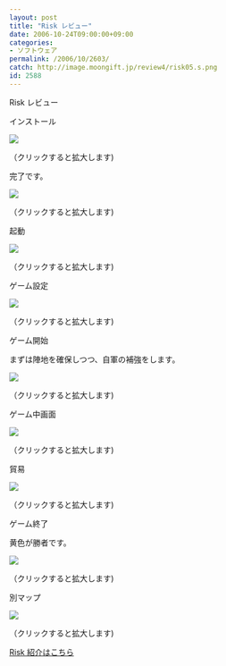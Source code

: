 ```yaml
---
layout: post
title: "Risk レビュー"
date: 2006-10-24T09:00:00+09:00
categories:
- ソフトウェア
permalink: /2006/10/2603/
catch: http://image.moongift.jp/review4/risk05.s.png
id: 2588
---
```

Risk レビュー  
<!--more-->

インストール

  

[![](http://image.moongift.jp/review4/risk01.s.png)](http://image.moongift.jp/review4/risk01.png)  
  
（クリックすると拡大します)

  

完了です。

  

[![](http://image.moongift.jp/review4/risk02.s.png)](http://image.moongift.jp/review4/risk02.png)  
  
（クリックすると拡大します)

  

起動

  

[![](http://image.moongift.jp/review4/risk03.s.png)](http://image.moongift.jp/review4/risk03.png)  
  
（クリックすると拡大します)

  

ゲーム設定

  

[![](http://image.moongift.jp/review4/risk04.s.png)](http://image.moongift.jp/review4/risk04.png)  
  
（クリックすると拡大します)

  

ゲーム開始

  

まずは陣地を確保しつつ、自軍の補強をします。

  

[![](http://image.moongift.jp/review4/risk05.s.png)](http://image.moongift.jp/review4/risk05.png)  
  
（クリックすると拡大します)

  

ゲーム中画面

  

[![](http://image.moongift.jp/review4/risk06.s.png)](http://image.moongift.jp/review4/risk06.png)  
  
（クリックすると拡大します)

  

貿易

  

[![](http://image.moongift.jp/review4/risk07.s.png)](http://image.moongift.jp/review4/risk07.png)  
  
（クリックすると拡大します)

  

ゲーム終了

  

黄色が勝者です。

  

[![](http://image.moongift.jp/review4/risk08.s.png)](http://image.moongift.jp/review4/risk08.png)  
  
（クリックすると拡大します)

  

別マップ

  

[![](http://image.moongift.jp/review4/risk09.s.png)](http://image.moongift.jp/review4/risk09.png)  
  
（クリックすると拡大します)

  

[Risk 紹介はこちら](http://oss.moongift.jp/intro/i-2602.html)


